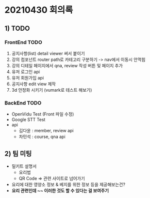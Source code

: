 # 20210430 회의록

## 1) TODO
### FrontEnd TODO 
1. 공지사항(list) detail viewer 써서 붙이기
2. 강의 컴포넌트 router path로 카테고리 구분하기 -> nav에서 이동시 안먹힘
3. 강의 디테일 페이지에서 qna, review 작성 버튼 및 페이지 추가
4. 유저 로그인 api
5. 유저 회원가입 api
6. 공지사항 edit view 제작
7. 3d 안정화 시키기 (vumark로 테스트 해보기)

### BackEnd TODO
- OpenVidu Test (Front 파일 수정)
- Google STT Test
- api
    - 김다윤 : member, review api
    - 차민석 : course, qna api

## 2) 팀 미팅
- 밀키트 설명서
    - 요리법
    - QR Code => 관련 사이트로 넘어가기 
- 요리에 대한 영양소 정보 & 베지를 위한 정보 등을 제공해보는건?
- **요리 관련인데 ~~ 이러한 것도 할 수 있다는 걸 보여주기**